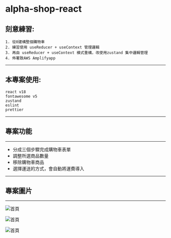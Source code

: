 # alpha-shop-react
[](https://main.dbfkjg1s1o2x7.amplifyapp.com/)

## 刻意練習:
```
1. 從0建構整個購物車
2. 練習使用 useReducer + useContext 管理邏輯
3. 再由 useReducer + useContext 模式重構，改使用zustand 集中邏輯管理
4. 佈署致AWS Amplifyapp
```
---

## 本專案使用: 
```
react v18
fontawesome v5
zustand
eslint
prettier
```
---
## 專案功能
---
- 分成三個步驟完成購物車表單
- 調整所選商品數量
- 移除購物車商品
- 選擇運送的方式，會自動將運費導入

---
## 專案圖片
---
![首頁](https://imgur.com/vUQrrC8.jpg)

![首頁](https://imgur.com/7nFJdiK.jpg)

![首頁](https://imgur.com/lXmbMGI.jpg)
